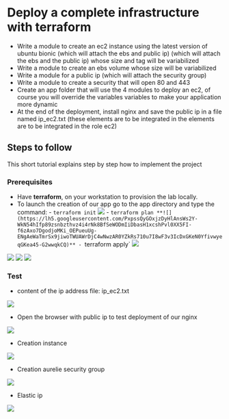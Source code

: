 # Deploy a complete infrastructure with terraform


  * Write a module to create an ec2 instance using the latest version of ubuntu bionic (which will attach the ebs and public ip)
  (which will attach the ebs and the public ip) whose size and tag will be variabilized
  * Write a module to create an ebs volume whose size will be variabilized
  * Write a module for a public ip (which will attach the security group)
  * Write a module to create a security that will open 80 and 443
  * Create an app folder that will use the 4 modules to deploy an ec2, of course you will override the variables
  variables to make your application more dynamic
  * At the end of the deployment, install nginx and save the public ip in a file named ip_ec2.txt (these elements are to be integrated in the
  elements are to be integrated in the role ec2)
  
## Steps to follow
This short tutorial explains step by step how to implement the  project

### Prerequisites

- Have **terraform**, on your workstation to provision the lab locally.
- To launch the creation of our app go to the app directory and type the command:
		- `terraform init`
	**![](https://lh5.googleusercontent.com/E0uJFijQjoB8EiDbAG9N5C_vlWtFHdjIvEJevPYvW6L4xqYlLZdyQBvYeBhzI1G296K0c_ktZMwmNWzCGarjCsuQu7DIEAByC9PSTE69s_hARuA2zLfn3eR3-3uBBFjuz9Sc_E5b_JBuqCoWCW33KR1IU-5Amjljhn5XFkg4q-vyQ99SBWJoeGqYeW9B1g)**
		- `terraform plan
	**![](https://lh5.googleusercontent.com/PxpssQyGOxjzDyHlAnsWs2Y-WkN54hIfp89zsnbzthvz4i4rNk8BfSeWODmIiDbasH1xcshPvl0XX5FI-f6zAxo7DgodjoMKi_OEPueuUg-ENgAeWaTmrSx9jiwoTWUAWrDjC4wNwzAR0YZkRs710u7I8wF3v3IcDxGKeN0YfivwyeqGKea45-G2wwqkCQ)**
		- `terraform apply`
**![](https://lh4.googleusercontent.com/DdgGp__iNBtN3yqX490XXMxw_hxRqPVuT-7n1tnTua8SwNaDBXH9ygKftqJDCAAfOGV7RBeqq6MeJEE762eVsHfOlYxc-Sn8Bzdk7OkaaNRFIZ0XInkGGDVKGyiigQ6bDcM_QDgYf6ISPqrV5YxDFj9OLcOZTcucpHB1KVpfrTybtrDxea_cxDhA-Ox_4Q)**

**![](https://lh3.googleusercontent.com/PWEre8SX0OuG6ondklyQbyT_QtiCT9_MgapQfRpMw0Xnb23zMl4JCJ0LUZkoiQVBp9In2Bbu6a3j5G-ECdUofr6PXBW-fKPSw6yE_A6RLn2lHdFy_w4mWy_Wuldwp3qZB2RBA61Z3_58XCRTxwV71dXOEXwWLHW4doQOupHCzl12BUB02nc6ih_BbjWgxw)**
**![](https://lh3.googleusercontent.com/fj-B2AkaloDLv1yjlEb42i3Sy68cwkavDiJ-cfNU1MCChycNz2t3sAfxTHwxxlSCKF2Y1D8t6NEeYaQ52O17ZYcZRA42y98Rv0utXPoKFrfm7mwxwtSRdSwua4t-g8Kz2FCPMTxK_Oi3wSxUvOmS_nh0B-0DAwDmNpA5z-TVOeXchq-3llv345F1xR7ofg)**
**![](https://lh4.googleusercontent.com/YtSEXEre7EpGbpEjevzO7zT2HJP_EhEn5BWixCmyur8NKiEHxF4LPf7ZmQN44-zTiP0wU1FG8WQhC8xl-0NAI38lVDYvDZsYSVuhTzaoVIPTiVVzciBNojuYIgg34qVXNHeNYDEfsxFIsZxl63dE9bUNH2sR1egiTu6rbjadckJsGI9IwIYIn2yRzY3uRA)**

###  Test

- content of the ip address file: ip_ec2.txt

**![](https://lh6.googleusercontent.com/mTyZYLF4d-xNtqUTOyO1ZTe1BNzDNEck8qlAC-ju9oo7Dk1RCZ4NF_9Mci2EpdKE01-vQdK7VdJjy2vmippSR93Wa2d7rUTGMHhsAeKOep92YP4WTxp3LfBvVxAdiIy42wzneUNoOLIvQ0K74sklVkGT1b3DOOCz6SdmyLwsLQM3_DKPgPmm5HmZErJOIg)**

- Open the browser with public ip to test deployment of our nginx

**![](https://lh4.googleusercontent.com/klRsBGuo50dEK7kjo_fW4PpxGrqBZd3GlPazig_k6RR-0yB6GQyKJvrXv5EEO4VUj78NDVMQ4GRFDojYlgWuEksSehrxZg6vmElVtL2miOdqtMS_hZjUbvueg9wQxcVGtKlUumynV9Ep8NGDZcFSibCMfYwQXjlx2Rg59NqaDHES2LoZ-aSSd7kloV2WhA)**

- Creation instance

**![](https://lh4.googleusercontent.com/7AjUBYl6OGI6eAUOSbEwxvc5NnLRp-myBPnaXzTIAgGboX8KVXfhz0fV3OcQSu3MWlGmWbMHEQci0IYmQLTNHLBSgYsd9ei6CS2VWqaiAfVSA1pSfLjs2T0mhcGkDdez2ivpf-3YhvDYh-meHEYnQTMNo0H9qqAjLh6Y1RbuDjWnHmfR3FSpuw-nlZ7tJg)**

- Creation aurelie security group

**![](https://lh4.googleusercontent.com/PvKxQ_8a-bGdlGXhd_o7gzqtbbOst2BmZ3Y4G9sAd3cOVZCT1BBQqwCvCBw0HObUKZfm7KBzHAYADEkMVvk9HRN1P18GC0cpDSBTe_IZUlA0diVxI3fl_bw9Z6lyM6CncrmwIuTkOqb4A84q5SMNYLfq9T3rl0gGmF-4qQyXJzX0E-boh-S_RSSwJkoxWQ)**

- Elastic ip

**![](https://lh3.googleusercontent.com/LjgEUEehIJZXENNXcw8MmoCQsa6CGln_0kI4EScKn_7cs4khR8mWkVAjsLa8R_Cm8Ndz30ig9K_k7Gvx61LZBDECvKtMtrtnFjNeiwVtSf8UkrlrWYsQ7MbBZFpRxhvPhzYL2AwHA2N9ENHXCTQg9W1xzqsWccBf_yH-ATh6framk7XqcPy4_IO0HdJedA)**

